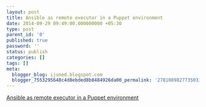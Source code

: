 ```yaml
---
layout: post
title: Ansible as remote executor in a Puppet environment
date: 2014-09-29 09:49:00.000000000 +05:30
type: post
parent_id: '0'
published: true
password: ''
status: publish
categories: []
tags: []
meta:
  blogger_blog: ijuned.blogspot.com
  blogger_7553295648c4d8ebded8b8484926da00_permalink: '2781089827735031336'
---
```

<p><a href="https://blog.codecentric.de/en/2014/09/use-ansible-remote-executor-puppet-environment/">Ansible as remote executor in a Puppet environment</a></p>
